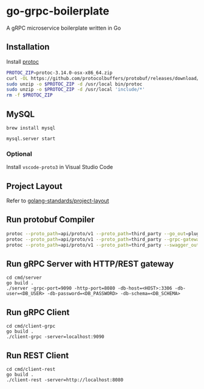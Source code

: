 # go-grpc-boilerplate
A gRPC microservice boilerplate written in Go

## Installation

Install [protoc](http://google.github.io/proto-lens/installing-protoc.html)

```bash
PROTOC_ZIP=protoc-3.14.0-osx-x86_64.zip
curl -OL https://github.com/protocolbuffers/protobuf/releases/download/v3.14.0/$PROTOC_ZIP
sudo unzip -o $PROTOC_ZIP -d /usr/local bin/protoc
sudo unzip -o $PROTOC_ZIP -d /usr/local 'include/*'
rm -f $PROTOC_ZIP
```

## MySQL

```
brew install mysql
```

```
mysql.server start
```

### Optional

Install ``vscode-proto3`` in Visual Studio Code

## Project Layout

Refer to [golang-standards/project-layout](https://github.com/golang-standards/project-layout) 

## Run protobuf Compiler 

```bash
protoc --proto_path=api/proto/v1 --proto_path=third_party --go_out=plugins=grpc:pkg/api/v1 foo-service.proto
protoc --proto_path=api/proto/v1 --proto_path=third_party --grpc-gateway_out=logtostderr=true:pkg/api/v1 foo-service.proto
protoc --proto_path=api/proto/v1 --proto_path=third_party --swagger_out=logtostderr=true:api/swagger/v1 foo-service.proto
```

## Run gRPC Server with HTTP/REST gateway

```
cd cmd/server
go build .
./server -grpc-port=9090 -http-port=8080 -db-host=<HOST>:3306 -db-user=<DB_USER> -db-password=<DB_PASSWORD> -db-schema=<DB_SCHEMA>
```

## Run gRPC Client

```
cd cmd/client-grpc
go build .
./client-grpc -server=localhost:9090
```

## Run REST Client

```
cd cmd/client-rest
go build .
./client-rest -server=http://localhost:8080
```
